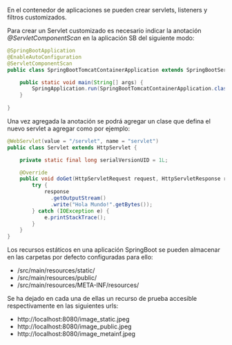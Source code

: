 
En el contenedor de aplicaciones se pueden crear servlets, listeners y filtros customizados.

Para crear un Servlet customizado es necesario indicar la anotación *@ServletComponentScan* en la aplicación SB del siguiente modo:

```java
@SpringBootApplication
@EnableAutoConfiguration
@ServletComponentScan
public class SpringBootTomcatContainerApplication extends SpringBootServletInitializer{

	public static void main(String[] args) {
		SpringApplication.run(SpringBootTomcatContainerApplication.class, args);
	}
	
}
```

Una vez agregada la anotación se podrá agregar un clase que defina el nuevo servlet a agregar como por ejemplo:

```java
@WebServlet(value = "/servlet", name = "servlet")
public class Servlet extends HttpServlet {

	private static final long serialVersionUID = 1L;

	@Override
    public void doGet(HttpServletRequest request, HttpServletResponse response) {
        try {
            response
              .getOutputStream()
              .write("Hola Mundo!".getBytes());
        } catch (IOException e) {
            e.printStackTrace();
        }
    }
}
```

Los recursos estáticos en una aplicación SpringBoot se pueden almacenar en las carpetas por defecto configuradas para ello:

- /src/main/resources/static/
- /src/main/resources/public/
- /src/main/resources/META-INF/resources/

Se ha dejado en cada una de ellas un recurso de prueba accesible respectivamente en las siguientes urls:

- http://localhost:8080/image_static.jpeg
- http://localhost:8080/image_public.jpeg
- http://localhost:8080/image_metainf.jpeg


